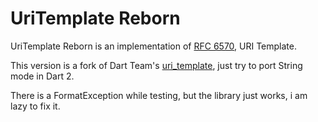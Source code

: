 UriTemplate Reborn
===========

UriTemplate Reborn is an implementation of [RFC 6570][rfc6570], URI Template.

[rfc6570]: http://tools.ietf.org/html/rfc6570

This version is a fork of Dart Team's [uri_template](https://github.com/dart-lang/uri_template), just try to port String mode in Dart 2.

There is a FormatException while testing, but the library just works, i am lazy to fix it.
